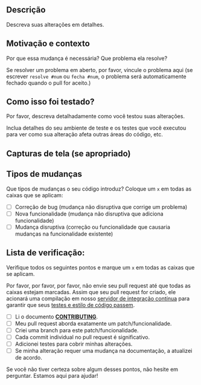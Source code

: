 <!--- Forneça um resumo geral das suas alterações no Título acima -->

## Descrição

Descreva suas alterações em detalhes.

## Motivação e contexto

Por que essa mudança é necessária? Que problema ela resolve?

Se resolver um problema em aberto, por favor, vincule o problema aqui (se escrever `resolve #num`
ou `fecha #num`, o problema será automaticamente fechado quando o pull for aceito.)

## Como isso foi testado?

Por favor, descreva detalhadamente como você testou suas alterações.

Inclua detalhes do seu ambiente de teste e os testes que você executou para
ver como sua alteração afeta outras áreas do código, etc.

## Capturas de tela (se apropriado)

## Tipos de mudanças

Que tipos de mudanças o seu código introduz? Coloque um `x` em todas as caixas que se aplicam:
- [ ] Correção de bug (mudança não disruptiva que corrige um problema)
- [ ] Nova funcionalidade (mudança não disruptiva que adiciona funcionalidade)
- [ ] Mudança disruptiva (correção ou funcionalidade que causaria mudanças na funcionalidade existente)

## Lista de verificação:

Verifique todos os seguintes pontos e marque um `x` em todas as caixas que se aplicam.

Por favor, por favor, por favor, não envie seu pull request até que todas as caixas estejam marcadas. Assim que seu pull request for criado, ele acionará uma compilação em nosso [servidor de integração contínua](http://www.phptherightway.com/#continuous-integration) para garantir que seus [testes e estilo de código passem](https://help.github.com/articles/about-required-status-checks/).

- [ ] Li o documento **[CONTRIBUTING][link-contrib]**.
- [ ] Meu pull request aborda exatamente um patch/funcionalidade.
- [ ] Criei uma branch para este patch/funcionalidade.
- [ ] Cada commit individual no pull request é significativo.
- [ ] Adicionei testes para cobrir minhas alterações.
- [ ] Se minha alteração requer uma mudança na documentação, a atualizei de acordo.

Se você não tiver certeza sobre algum desses pontos, não hesite em perguntar. Estamos aqui para ajudar!

[link-contrib]: https://github.com/realfabecker/.github/blob/main/.github/CONTRIBUTING.md
